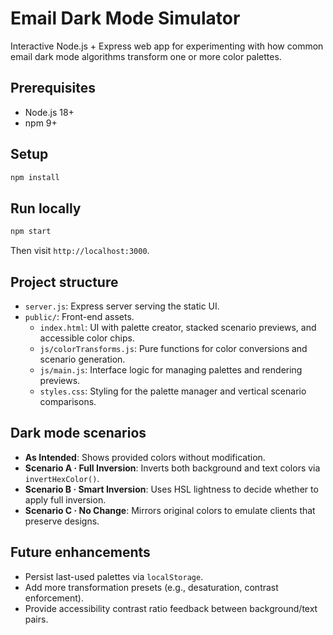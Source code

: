 # Email Dark Mode Simulator

Interactive Node.js + Express web app for experimenting with how common email dark mode algorithms transform one or more color palettes.

## Prerequisites
- Node.js 18+
- npm 9+

## Setup
```bash
npm install
```

## Run locally
```bash
npm start
```
Then visit `http://localhost:3000`.

## Project structure
- `server.js`: Express server serving the static UI.
- `public/`: Front-end assets.
  - `index.html`: UI with palette creator, stacked scenario previews, and accessible color chips.
  - `js/colorTransforms.js`: Pure functions for color conversions and scenario generation.
  - `js/main.js`: Interface logic for managing palettes and rendering previews.
  - `styles.css`: Styling for the palette manager and vertical scenario comparisons.

## Dark mode scenarios
- **As Intended**: Shows provided colors without modification.
- **Scenario A · Full Inversion**: Inverts both background and text colors via `invertHexColor()`.
- **Scenario B · Smart Inversion**: Uses HSL lightness to decide whether to apply full inversion.
- **Scenario C · No Change**: Mirrors original colors to emulate clients that preserve designs.

## Future enhancements
- Persist last-used palettes via `localStorage`.
- Add more transformation presets (e.g., desaturation, contrast enforcement).
- Provide accessibility contrast ratio feedback between background/text pairs.

